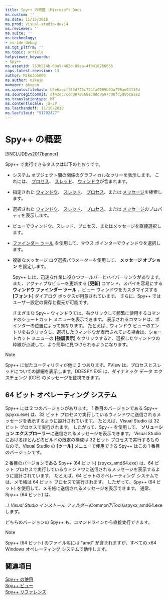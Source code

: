 ```yaml
---
title: Spy++ の概要 |Microsoft Docs
ms.custom: ''
ms.date: 11/15/2016
ms.prod: visual-studio-dev14
ms.reviewer: ''
ms.suite: ''
ms.technology:
- vs-ide-debug
ms.tgt_pltfrm: ''
ms.topic: article
helpviewer_keywords:
- Spy++
ms.assetid: 733b514b-63a9-402d-89aa-4f0416766655
caps.latest.revision: 13
author: MikeJo5000
ms.author: mikejo
manager: ghogen
ms.openlocfilehash: b5e6aecff83d745c724fa0009b33a798ae94118d
ms.sourcegitcommit: af428c7ccd007e668ec0dd8697c88fc5d8bca1e2
ms.translationtype: MT
ms.contentlocale: ja-JP
ms.lasthandoff: 11/16/2018
ms.locfileid: "51792427"
---
```

# <a name="introducing-spy"></a>Spy++ の概要
[!INCLUDE[vs2017banner](../includes/vs2017banner.md)]

Spy++ で実行できるタスクは以下のとおりです。  
  
- システム オブジェクト間の関係のグラフィカルなツリーを表示します。 これには、 [プロセス](../debugger/processes-view.md)、 [スレッド](../debugger/threads-view.md)、 [ウィンドウ](../debugger/windows-view.md)が含まれます。  
  
- 指定された [ウィンドウ](../debugger/how-to-search-for-a-window-in-windows-view.md)、 [スレッド](../debugger/how-to-search-for-a-thread-in-threads-view.md)、 [プロセス](../debugger/how-to-search-for-a-process-in-processes-view.md)、または [メッセージ](../debugger/how-to-search-for-a-message-in-messages-view.md)を検索します。  
  
- 選択された [ウィンドウ](../debugger/how-to-display-window-properties.md)、 [スレッド](../debugger/how-to-display-thread-properties.md)、 [プロセス](../debugger/how-to-display-process-properties.md)、または [メッセージ](../debugger/how-to-display-message-properties.md)のプロパティを表示します。  
  
- ビューでウィンドウ、スレッド、プロセス、またはメッセージを直接選択します。  
  
- [ファインダー ツール](../debugger/how-to-use-the-finder-tool.md) を使用して、マウス ポインターでウィンドウを選択します。  
  
- 複雑なメッセージ ログ選択パラメーターを使用して、 **メッセージ オプション** を設定します。  
  
  Spy++ には、迅速な作業に役立つツールバーとハイパーリンクがあります。 また、アクティブなビューを更新する **[更新]** コマンド、スパイを容易にする **ウィンドウ ファインダー ツール** 、ビュー ウィンドウをカスタマイズする **[フォント]** ダイアログ ボックスが用意されています。 さらに、Spy++ ではユーザー設定の保存と復元が可能です。  
  
  さまざまな Spy++ ウィンドウでは、右クリックして頻繁に使用するコマンドのショートカット メニューを表示できます。 表示されるコマンドは、ポインターの位置によって異なります。 たとえば、ウィンドウ ビューのエントリを右クリックし、選択したウィンドウが表示されている場合は、ショートカット メニューの **[強調表示]** をクリックすると、選択したウィンドウの枠線が点滅して、より簡単に見つけられるようになります。  
  
> [!NOTE]
>  Spy++ に似たユーティリティが他に 2 つあります。PView は、プロセスとスレッドについての詳細を表示します。DDESPY.EXE は、ダイナミック データ エクスチェンジ (DDE) のメッセージを監視できます。  
  
## <a name="64-bit-operating-systems"></a>64 ビット オペレーティング システム  
 Spy++ には 2 つのバージョンがあります。 1 番目のバージョンである Spy++ (spyxx.exe) は、32 ビット プロセスで実行しているウィンドウに送信されるメッセージを表示するように設計されています。 たとえば、Visual Studio は 32 ビット プロセスで実行されます。 したがって、Spy++ を使用して、 **ソリューション エクスプローラー**に送信されるメッセージを表示できます。 Visual Studio におけるほとんどのビルドの既定の構成は 32 ビット プロセスで実行するものなので、Visual Studio の **[ツール]** メニューで使用できる Spy++ はこの 1 番目のバージョンです。  
  
 2 番目のバージョンである Spy++ (64 ビット) (spyxx_amd64.exe) は、64 ビット プロセスで実行しているウィンドウに送信されるメッセージを表示するように設計されています。 たとえば、64 ビットのオペレーティング システムでは、メモ帳は 64 ビット プロセスで実行されます。 したがって、Spy++ (64 ビット) を使用して、メモ帳に送信されるメッセージを表示できます。 通常、Spy++ (64 ビット) は、  
  
 ..\\ *Visual Studio インストール フォルダー*\Common7\Tools\spyxx_amd64.exe します。  
  
 どちらのバージョンの Spy++ も、コマンドラインから直接実行できます。  
  
> [!NOTE]
>  Spy++ (64 ビット) のファイル名には "amd" が含まれますが、すべての x64 Windows オペレーティング システムで動作します。  
  
## <a name="see-also"></a>関連項目  
 [Spy++ の使用](../debugger/using-spy-increment.md)   
 [Spy++ ビュー](../debugger/spy-increment-views.md)   
 [Spy++ リファレンス](../debugger/spy-increment-reference.md)




